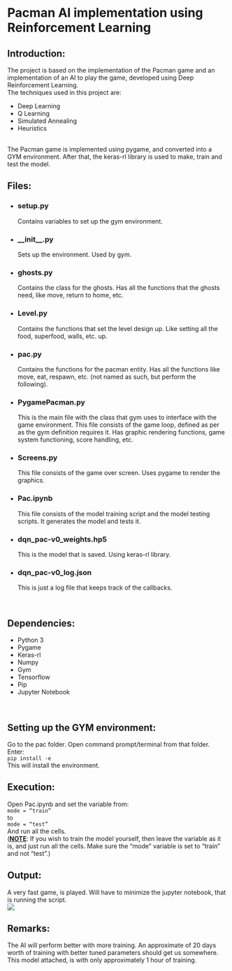 # Pacman AI implementation using Reinforcement Learning
<h2>Introduction:</h2>
The project is based on the implementation of the Pacman game and an implementation of an AI to play the game, developed using Deep Reinforcement Learning. <br>
The techniques used in this project are:
<ul><li>	Deep Learning</li>
<li>	Q Learning</li>
<li>	Simulated Annealing</li>
<li>	Heuristics</li></ul><br>
The Pacman game is implemented using pygame, and converted into a GYM environment. After that, the keras-rl library is used to make, train and test the model. 
<h2>Files:</h2>
<ul>	<li><h3>setup.py</h3>
Contains variables to set up the gym environment.  </li>
<li><h3>__init__.py</h3>
Sets up the environment. Used by gym.</li>
<li><h3>ghosts.py</h3>
Contains the class for the ghosts. Has all the functions that the ghosts need, like move, return to home, etc.</li>
<li><h3>Level.py</h3>
Contains the functions that set the level design up. Like setting all the food, superfood, walls, etc. up.</li>
<li><h3>pac.py</h3>
Contains the functions for the pacman entity. Has all the functions like move, eat, respawn, etc. (not named as such, but perform the following).</li>
<li><h3>PygamePacman.py</h3>
This is the main file with the class that gym uses to interface with the game environment. This file consists of the game loop, defined as per as the gym definition requires it. Has graphic rendering functions, game system functioning, score handling, etc.</li>
<li><h3>Screens.py</h3>
This file consists of the game over screen. Uses pygame to render the graphics.</li>
<li><h3>Pac.ipynb</h3>
This file consists of the model training script and the model testing scripts. It generates the model and tests it.</li>
<li><h3>dqn_pac-v0_weights.hp5</h3>
This is the model that is saved. Using keras-rl library.</li>
<li><h3>dqn_pac-v0_log.json</h3>
This is just a log file that keeps track of the callbacks.</li>
</ul><br>
<h2>Dependencies:</h2>
<ul><li>Python 3</li>
<li>	Pygame</li>
<li>	Keras-rl</li>
<li>	Numpy</li>
<li>	Gym</li>
<li>	Tensorflow</li>
<li>	Pip</li>
<li>	Jupyter Notebook</li></ul>
<br>
<h2>Setting up the GYM environment:</h2>
Go to the pac folder. Open command prompt/terminal from that folder. Enter:<br>
	<code>pip install -e</code><br>
This will install the environment.<br>
<h2>Execution:</h2>
Open Pac.ipynb and set the variable from:<br>
	 <code>mode = “train”</code><br>
to<br>
	<code>mode = “test”</code><br>
And run all the cells.<br>
(<u><b>NOTE</b></u>: If you wish to train the model yourself, then leave the variable as it is, and just run all the cells. Make sure the “mode” variable is set to “train” and not “test”.)<br>
<h2>Output:</h2>
A very fast game, is played. Will have to minimize the jupyter notebook, that is running the script.<br>
<img src="https://raw.githubusercontent.com/Msaif2299/Pacman/blob/master/OP.PNG"><br>
<h2>Remarks:</h2>
The AI will perform better with more training. An approximate of 20 days worth of training with better tuned parameters should get us somewhere. This model attached, is with only approximately 1 hour of training.
